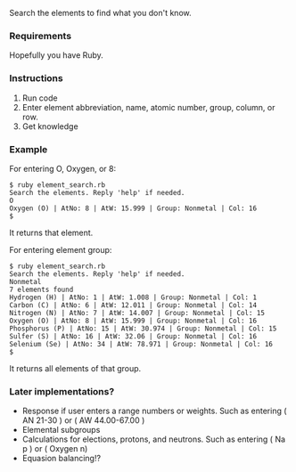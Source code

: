 Search the elements to find what you don't know.

### Requirements
Hopefully you have Ruby.

### Instructions
1. Run code
2. Enter element abbreviation, name, atomic number, group, column, or row.
3. Get knowledge

### Example
For entering O, Oxygen, or 8:
```
$ ruby element_search.rb
Search the elements. Reply 'help' if needed.
O
Oxygen (O) | AtNo: 8 | AtW: 15.999 | Group: Nonmetal | Col: 16
$
```
It returns that element.

For entering element group:
```
$ ruby element_search.rb
Search the elements. Reply 'help' if needed.
Nonmetal
7 elements found
Hydrogen (H) | AtNo: 1 | AtW: 1.008 | Group: Nonmetal | Col: 1
Carbon (C) | AtNo: 6 | AtW: 12.011 | Group: Nonmetal | Col: 14
Nitrogen (N) | AtNo: 7 | AtW: 14.007 | Group: Nonmetal | Col: 15
Oxygen (O) | AtNo: 8 | AtW: 15.999 | Group: Nonmetal | Col: 16
Phosphorus (P) | AtNo: 15 | AtW: 30.974 | Group: Nonmetal | Col: 15
Sulfer (S) | AtNo: 16 | AtW: 32.06 | Group: Nonmetal | Col: 16
Selenium (Se) | AtNo: 34 | AtW: 78.971 | Group: Nonmetal | Col: 16
$
```
It returns all elements of that group.

### Later implementations?
- Response if user enters a range numbers or weights. Such as entering ( AN 21-30 ) or ( AW 44.00-67.00 )
- Elemental subgroups
- Calculations for elections, protons, and neutrons. Such as entering ( Na p ) or ( Oxygen n)
- Equasion balancing!?